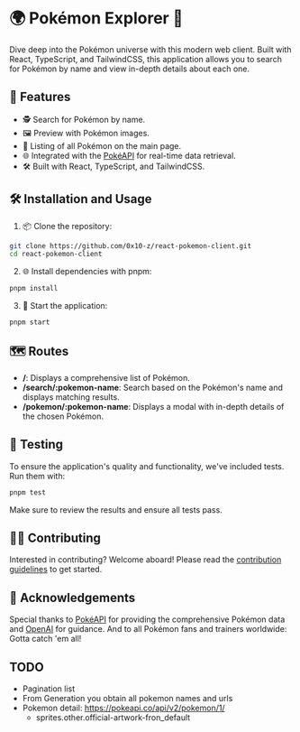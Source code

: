 # 🌍 Pokémon Explorer 🌟

Dive deep into the Pokémon universe with this modern web client. Built with React, TypeScript, and TailwindCSS, this application allows you to search for Pokémon by name and view in-depth details about each one.

## 🚀 Features

- 🕵️ Search for Pokémon by name.
- 🖼 Preview with Pokémon images.
- 📄 Listing of all Pokémon on the main page.
- 🌐 Integrated with the [PokéAPI](https://pokeapi.co/) for real-time data retrieval.
- 🛠 Built with React, TypeScript, and TailwindCSS.

## 🛠 Installation and Usage

1. 📦 Clone the repository:

```bash
git clone https://github.com/0x10-z/react-pokemon-client.git
cd react-pokemon-client
```

2. 🌐 Install dependencies with pnpm:

```bash
pnpm install
```

3. 🚀 Start the application:

```bash
pnpm start
```

## 🗺️ Routes

- **/**: Displays a comprehensive list of Pokémon.
- **/search/:pokemon-name**: Search based on the Pokémon's name and displays matching results.
- **/pokemon/:pokemon-name**: Displays a modal with in-depth details of the chosen Pokémon.

## 🧪 Testing

To ensure the application's quality and functionality, we've included tests. Run them with:

```bash
pnpm test
```

Make sure to review the results and ensure all tests pass.

## 👩‍💻 Contributing

Interested in contributing? Welcome aboard! Please read the [contribution guidelines](CONTRIBUTING.md) to get started.

## 🙏 Acknowledgements

Special thanks to [PokéAPI](https://pokeapi.co/) for providing the comprehensive Pokémon data and [OpenAI](https://openai.com) for guidance. And to all Pokémon fans and trainers worldwide: Gotta catch 'em all!

## TODO

- Pagination list
- From Generation you obtain all pokemon names and urls
- Pokemon detail: https://pokeapi.co/api/v2/pokemon/1/
  - sprites.other.official-artwork-fron_default
